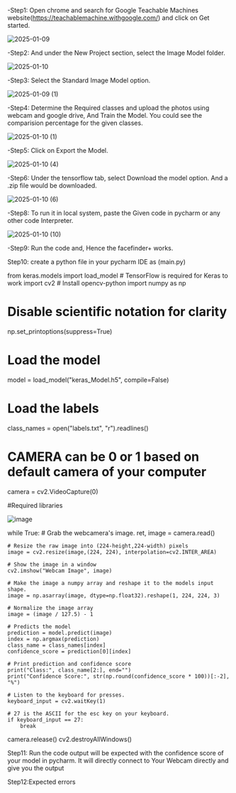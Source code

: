 -Step1: Open chrome and search for Google Teachable Machines website(https://teachablemachine.withgoogle.com/) and click on Get started. 

![2025-01-09](https://github.com/user-attachments/assets/a47946d7-b21a-4719-a0a2-58767be39888)



-Step2: And under the New Project section, select the Image Model folder.

![2025-01-10](https://github.com/user-attachments/assets/cb2c3ee2-b959-4149-b727-b88df79302c7)


-Step3: Select the Standard Image Model option.


![2025-01-09 (1)](https://github.com/user-attachments/assets/a43bc4bd-02d6-4266-ba97-3f65329c9fde)



-Step4: Determine the Required classes and upload the photos using webcam and google drive, And Train the Model. You could see the comparision percentage for the given classes.

![2025-01-10 (1)](https://github.com/user-attachments/assets/c1dd753c-cce3-497c-8c26-bb44d02b5750)



-Step5: Click on Export the Model.

![2025-01-10 (4)](https://github.com/user-attachments/assets/8f025611-6f8c-4228-9557-7c971ac79f90)



-Step6: Under the tensorflow tab, select Download the model option. And a .zip file would be downloaded. 


![2025-01-10 (6)](https://github.com/user-attachments/assets/c3da9765-1744-4e80-b75b-c9291de9ed6f)



-Step8: To run it in local system, paste the Given code in pycharm or any other code Interpreter.


![2025-01-10 (10)](https://github.com/user-attachments/assets/9e78cf89-5b15-4c65-bf54-3ab234e459f5)



-Step9: Run the code and, Hence the facefinder+ works.


Step10: create a python file in your pycharm IDE as (main.py)


from keras.models import load_model  # TensorFlow is required for Keras to work
import cv2  # Install opencv-python
import numpy as np

# Disable scientific notation for clarity
np.set_printoptions(suppress=True)

# Load the model
model = load_model("keras_Model.h5", compile=False)

# Load the labels
class_names = open("labels.txt", "r").readlines()

# CAMERA can be 0 or 1 based on default camera of your computer
camera = cv2.VideoCapture(0)

#Required libraries


![image](https://github.com/user-attachments/assets/ef06524b-36cd-4471-bd70-9cfed277572d)


while True:
    # Grab the webcamera's image.
    ret, image = camera.read()

    # Resize the raw image into (224-height,224-width) pixels
    image = cv2.resize(image,(224, 224), interpolation=cv2.INTER_AREA)

    # Show the image in a window
    cv2.imshow("Webcam Image", image)

    # Make the image a numpy array and reshape it to the models input shape.
    image = np.asarray(image, dtype=np.float32).reshape(1, 224, 224, 3)

    # Normalize the image array
    image = (image / 127.5) - 1

    # Predicts the model
    prediction = model.predict(image)
    index = np.argmax(prediction)
    class_name = class_names[index]
    confidence_score = prediction[0][index]

    # Print prediction and confidence score
    print("Class:", class_name[2:], end="")
    print("Confidence Score:", str(np.round(confidence_score * 100))[:-2], "%")

    # Listen to the keyboard for presses.
    keyboard_input = cv2.waitKey(1)

    # 27 is the ASCII for the esc key on your keyboard.
    if keyboard_input == 27:
        break

camera.release()
cv2.destroyAllWindows()


 Step11: Run the code output will be expected with the confidence score of your model in pycharm. It will directly connect to Your Webcam directly and give you the output


 Step12:Expected errors 
